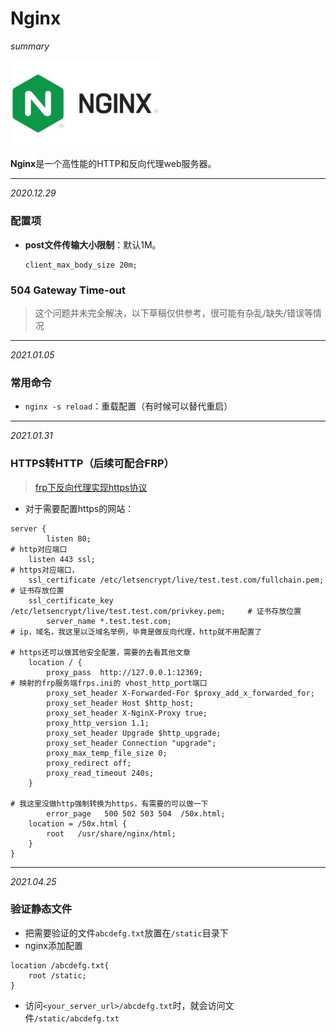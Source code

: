 # Nginx

*summary*

<img src="./Nginx.assets/image-20201229111812766.png" alt="image-20201229111812766" style="zoom:80%;" />

**Nginx**是一个高性能的HTTP和反向代理web服务器。

---

*2020.12.29*

### 配置项

- **post文件传输大小限制**：默认1M。

  ```nginx
  client_max_body_size 20m;
  ```

### 504 Gateway Time-out

> 这个问题并未完全解决，以下草稿仅供参考，很可能有杂乱/缺失/错误等情况

---

*2021.01.05*

### 常用命令

- `nginx -s reload`：重载配置（有时候可以替代重启）

---

*2021.01.31*

### HTTPS转HTTP（后续可配合FRP）

> [frp下反向代理实现https协议](https://www.cnblogs.com/shook/p/12790532.html)

- 对于需要配置https的网站：

```nginx
server {
        listen 80;                                                               # http对应端口
	listen 443 ssl;                                                          # https对应端口，
  	ssl_certificate /etc/letsencrypt/live/test.test.com/fullchain.pem;       # 证书存放位置
  	ssl_certificate_key /etc/letsencrypt/live/test.test.com/privkey.pem;     # 证书存放位置
        server_name *.test.test.com;                                             # ip，域名，我这里以泛域名举例，毕竟是做反向代理，http就不用配置了
                                                                                 # https还可以做其他安全配置，需要的去看其他文章
    location / {
        proxy_pass  http://127.0.0.1:12369;                                      # 映射的frp服务端frps.ini的 vhost_http_port端口
        proxy_set_header X-Forwarded-For $proxy_add_x_forwarded_for;
        proxy_set_header Host $http_host;
        proxy_set_header X-NginX-Proxy true;
        proxy_http_version 1.1;
        proxy_set_header Upgrade $http_upgrade;
        proxy_set_header Connection "upgrade";
        proxy_max_temp_file_size 0;
        proxy_redirect off;
        proxy_read_timeout 240s;
    }
                                                                                 # 我这里没做http强制转换为https，有需要的可以做一下
        error_page   500 502 503 504  /50x.html; 
  	location = /50x.html {
        root   /usr/share/nginx/html;
    }
}
```

---

*2021.04.25*

### 验证静态文件

- 把需要验证的文件`abcdefg.txt`放置在`/static`目录下
- nginx添加配置

```nginx
location /abcdefg.txt{
    root /static;
}
```

- 访问`<your_server_url>/abcdefg.txt`时，就会访问文件`/static/abcdefg.txt`
